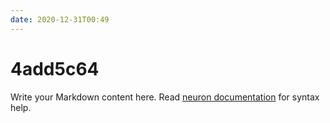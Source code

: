 ```yaml
---
date: 2020-12-31T00:49
---
```


# 4add5c64

Write your Markdown content here. Read [neuron documentation](https://neuron.zettel.page/2011404.html) for syntax help.

